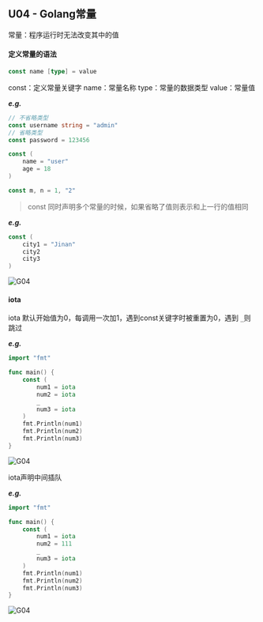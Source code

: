 ## U04 - Golang常量

常量：程序运行时无法改变其中的值

#### 定义常量的语法
```Go
const name [type] = value
```
const：定义常量关键字
name：常量名称
type：常量的数据类型
value：常量值

***e.g.***
```Go
// 不省略类型
const username string = "admin"
// 省略类型
const password = 123456

const (
	name = "user"
	age = 18
)

const m, n = 1, "2"
```
> const 同时声明多个常量的时候，如果省略了值则表示和上一行的值相同

***e.g.***

```Go
const (
	city1 = "Jinan"
	city2
	city3
)
```

![G04](https://gitee.com/Luciferlgx/pics/raw/master/blog/Go/04/image-20220713105002014-1657849837886.png)

#### iota
iota 默认开始值为0，每调用一次加1，遇到const关键字时被重置为0，遇到 `_`则跳过

***e.g.***

```Go
import "fmt"

func main() {
	const (
		num1 = iota
		num2 = iota
		_
		num3 = iota
	)
	fmt.Println(num1)
	fmt.Println(num2)
	fmt.Println(num3)
}
```

![G04](https://gitee.com/Luciferlgx/pics/raw/master/blog/Go/04/image-20220713105425849-1657849860886.png)

iota声明中间插队

***e.g.***

```Go
import "fmt"

func main() {
	const (
		num1 = iota
		num2 = 111
		_
		num3 = iota
	)
	fmt.Println(num1)
	fmt.Println(num2)
	fmt.Println(num3)
}
```

![G04](https://gitee.com/Luciferlgx/pics/raw/master/blog/Go/04/image-20220713105552030-1657849889885.png)


